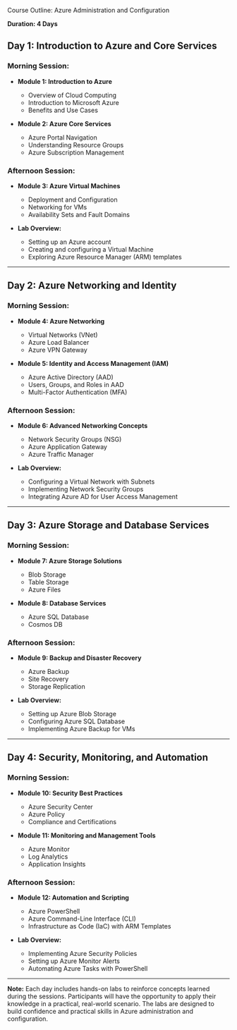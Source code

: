  Course Outline: Azure Administration and Configuration

**Duration: 4 Days**

## Day 1: Introduction to Azure and Core Services

### Morning Session:
- **Module 1: Introduction to Azure**
  - Overview of Cloud Computing
  - Introduction to Microsoft Azure
  - Benefits and Use Cases

- **Module 2: Azure Core Services**
  - Azure Portal Navigation
  - Understanding Resource Groups
  - Azure Subscription Management

### Afternoon Session:
- **Module 3: Azure Virtual Machines**
  - Deployment and Configuration
  - Networking for VMs
  - Availability Sets and Fault Domains

- **Lab Overview:**
  - Setting up an Azure account
  - Creating and configuring a Virtual Machine
  - Exploring Azure Resource Manager (ARM) templates

---

## Day 2: Azure Networking and Identity

### Morning Session:
- **Module 4: Azure Networking**
  - Virtual Networks (VNet)
  - Azure Load Balancer
  - Azure VPN Gateway

- **Module 5: Identity and Access Management (IAM)**
  - Azure Active Directory (AAD)
  - Users, Groups, and Roles in AAD
  - Multi-Factor Authentication (MFA)

### Afternoon Session:
- **Module 6: Advanced Networking Concepts**
  - Network Security Groups (NSG)
  - Azure Application Gateway
  - Azure Traffic Manager

- **Lab Overview:**
  - Configuring a Virtual Network with Subnets
  - Implementing Network Security Groups
  - Integrating Azure AD for User Access Management

---

## Day 3: Azure Storage and Database Services

### Morning Session:
- **Module 7: Azure Storage Solutions**
  - Blob Storage
  - Table Storage
  - Azure Files

- **Module 8: Database Services**
  - Azure SQL Database
  - Cosmos DB

### Afternoon Session:
- **Module 9: Backup and Disaster Recovery**
  - Azure Backup
  - Site Recovery
  - Storage Replication

- **Lab Overview:**
  - Setting up Azure Blob Storage
  - Configuring Azure SQL Database
  - Implementing Azure Backup for VMs

---

## Day 4: Security, Monitoring, and Automation

### Morning Session:
- **Module 10: Security Best Practices**
  - Azure Security Center
  - Azure Policy
  - Compliance and Certifications

- **Module 11: Monitoring and Management Tools**
  - Azure Monitor
  - Log Analytics
  - Application Insights

### Afternoon Session:
- **Module 12: Automation and Scripting**
  - Azure PowerShell
  - Azure Command-Line Interface (CLI)
  - Infrastructure as Code (IaC) with ARM Templates

- **Lab Overview:**
  - Implementing Azure Security Policies
  - Setting up Azure Monitor Alerts
  - Automating Azure Tasks with PowerShell

---

**Note:** Each day includes hands-on labs to reinforce concepts learned during the sessions. Participants will have the opportunity to apply their knowledge in a practical, real-world scenario. The labs are designed to build confidence and practical skills in Azure administration and configuration.
